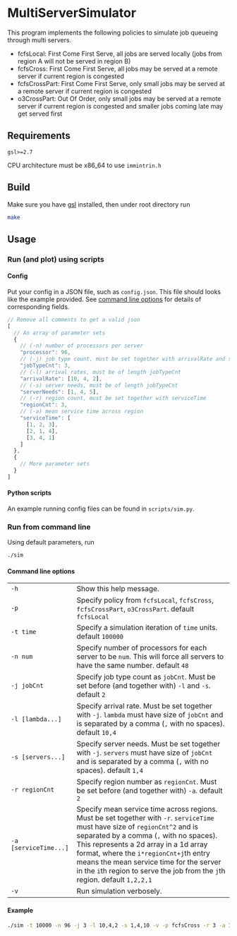 # MultiServerSimulator

This program implements the following policies to simulate job queueing through multi servers.

- fcfsLocal: First Come First Serve, all jobs are served locally (jobs from region A will not be served in region B)
- fcfsCross: First Come First Serve, all jobs may be served at a remote server if current region is congested
- fcfsCrossPart: First Come First Serve, only small jobs may be served at a remote server if current region is congested
- o3CrossPart: Out Of Order, only small jobs may be served at a remote server if current region is congested and smaller jobs coming late may get served first

## Requirements

`gsl>=2.7`

CPU architecture must be x86\_64 to use `immintrin.h`

## Build

Make sure you have [gsl](https://www.gnu.org/software/gsl/) installed, then under root directory run 
```bash
make
```

## Usage

### Run (and plot) using scripts

  #### Config

  Put your config in a JSON file, such as `config.json`. This file should looks like the example provided. See [command line options](#command-line-options) for details of corresponding fields.
  ```javascript
  // Remove all comments to get a valid json
  [
    // An array of parameter sets
    {
      // (-n) number of processors per server
      "processor": 96,
      // (-j) job type count, must be set together with arrivalRate and serverNeeds
      "jobTypeCnt": 3,
      // (-l) arrival rates, must be of length jobTypeCnt
      "arrivalRate": [10, 4, 2],
      // (-s) server needs, must be of length jobTypeCnt
      "serverNeeds": [1, 4, 5],
      // (-r) region count, must be set together with serviceTime
      "regionCnt": 3,
      // (-a) mean service time across region
      "serviceTime": [
        [1, 2, 3],
        [2, 1, 4],
        [3, 4, 1]
      ]
    },
    {
      // More parameter sets
    }
  ]
  ```

  #### Python scripts

  An example running config files can be found in `scripts/sim.py`.

### Run from command line

  Using default parameters, run 
  ```bash
  ./sim
  ```

#### Command line options

<table>
  <tr>
    <td><code>-h</code></td>
    <td>Show this help message.</td>
  </tr>
  <tr>
  <tr>
    <td><code>-p</code></td>
    <td>Specify policy from <code>fcfsLocal</code>, <code>fcfsCross</code>, <code>fcfsCrossPart</code>, <code>o3CrossPart</code>. default <code>fcfsLocal</code></td>
  </tr>
    <td><code>-t time</code></td>
    <td>Specify a simulation iteration of <code>time</code> units. default <code>100000</code></td>
  </tr>
  <tr>
    <td><code>-n num</code></td>
    <td>Specify number of processors for each server to be <code>num</code>. This will force all servers to have the same number. default <code>48</code></td>
  </tr>
  <tr>
    <td><code>-j jobCnt</code></td>
    <td>Specify job type count as <code>jobCnt</code>. Must be set before (and together with) <code>-l</code> and <code>-s</code>. default <code>2</code></td>
  </tr>
  <tr>
    <td><code>-l [lambda...]</code></td>
    <td>Specify arrival rate. Must be set together with <code>-j</code>. <code>lambda</code> must have size of <code>jobCnt</code> and is separated by a comma (<code>,</code> with no spaces). default <code>10,4</code></td>
  </tr>
  <tr>
    <td><code>-s [servers...]</code></td>
    <td>Specify server needs. Must be set together with <code>-j</code>. <code>servers</code> must have size of <code>jobCnt</code> and is separated by a comma (<code>,</code> with no spaces). default <code>1,4</code></td>
  </tr>
  <tr>
    <td><code>-r regionCnt</code></td>
    <td>Specify region number as <code>regionCnt</code>. Must be set before (and together with) <code>-a</code>. default <code>2</code></td>
  </tr>
  <tr>
    <td><code>-a [serviceTime...]</code></td>
    <td>Specify mean service time across regions. Must be set together with <code>-r</code>. <code>serviceTime</code> must have size of <code>regionCnt^2</code> and is separated by a comma (<code>,</code> with no spaces). This represents a 2d array in a 1d array format, where the <code>i*regionCnt+j</code>th entry means the mean service time for the server in the <code>i</code>th region to serve the job from the <code>j</code>th region. default <code>1,2,2,1</code></td>
  </tr>
  <tr>
    <td><code>-v</code></td>
    <td>Run simulation verbosely.</td>
  </tr>
<table>

#### Example
```bash
./sim -t 10000 -n 96 -j 3 -l 10,4,2 -s 1,4,10 -v -p fcfsCross -r 3 -a 1,2,3,2,1,4,3,4,1
```
